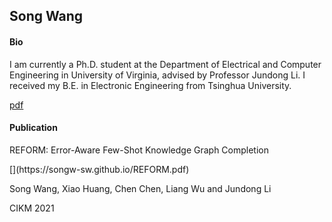## Song Wang
#### Bio
I am currently a Ph.D. student at the Department of Electrical and Computer Engineering in University of Virginia, advised by Professor Jundong Li. I received my B.E. in Electronic Engineering from Tsinghua University.

[pdf](https://songw-sw.github.io/REFORM.pdf)
#### Publication
<p>REFORM: Error-Aware Few-Shot Knowledge Graph Completion </p>[](https://songw-sw.github.io/REFORM.pdf)
<p>Song Wang, Xiao Huang, Chen Chen, Liang Wu and Jundong Li</p>
<p>CIKM 2021</p>

